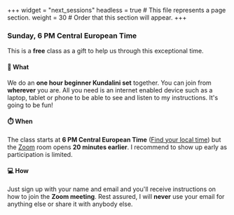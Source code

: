 +++
widget = "next_sessions"
headless = true  # This file represents a page section.
weight = 30  # Order that this section will appear.
+++

### Sunday, 6 PM Central European Time

This is a **free** class as a gift to help us through this exceptional time.

####  🎉  What

We do an **one hour beginner Kundalini set** together. You can join from **wherever** you are. All you need is an internet enabled device such as a laptop, tablet or phone to be able to see and listen to my instructions. It's going to be fun!

#### ⏱️ When

The class starts at **6 PM Central European Time** ([Find your local time](https://savvytime.com/converter/ca-san-francisco-to-ny-new-york-city-germany-berlin-singapore-singapore/apr-26-2020/3pm)) but the [Zoom](https://zoom.us/) room opens **20 minutes earlier**. I recommend to show up early as participation is limited.

#### 💻 How

Just sign up with your name and email and you'll receive instructions on how to join the **Zoom meeting**. Rest assured, I will **never** use your email for anything else or share it with anybody else.
